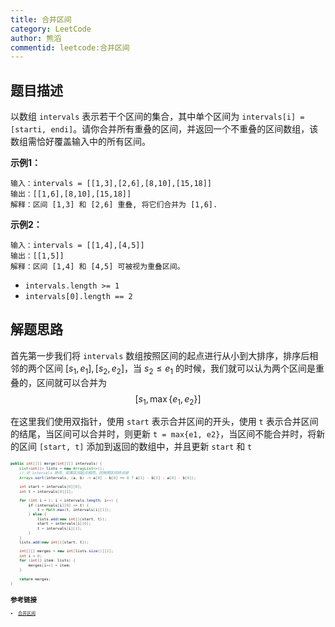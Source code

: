 ```yaml
---
title: 合并区间
category: LeetCode
author: 熊滔
commentid: leetcode:合并区间
---
```


## 题目描述

以数组 `intervals` 表示若干个区间的集合，其中单个区间为 `intervals[i] = [starti, endi]`。请你合并所有重叠的区间，并返回一个不重叠的区间数组，该数组需恰好覆盖输入中的所有区间。

**示例1：**

```
输入：intervals = [[1,3],[2,6],[8,10],[15,18]]
输出：[[1,6],[8,10],[15,18]]
解释：区间 [1,3] 和 [2,6] 重叠, 将它们合并为 [1,6].
```

**示例2：**

```
输入：intervals = [[1,4],[4,5]]
输出：[[1,5]]
解释：区间 [1,4] 和 [4,5] 可被视为重叠区间。
```

- `intervals.length >= 1`
- `intervals[0].length == 2`

## 解题思路

首先第一步我们将 `intervals` 数组按照区间的起点进行从小到大排序，排序后相邻的两个区间 $[s_1, e_1], [s_2, e_2]$，当 $s_2 \leq e_1$ 的时候，我们就可以认为两个区间是重叠的，区间就可以合并为
$$
[s_1, \max\{ e_1, e_2 \}]
$$
<ImageView src="https://cdn.jsdelivr.net/gh/LastKnightCoder/ImgHosting2/20210502112330.gif" alt="1" style="zoom:50%;" />

在这里我们使用双指针，使用 `start` 表示合并区间的开头，使用 `t` 表示合并区间的结尾，当区间可以合并时，则更新 `t = max{e1, e2}`，当区间不能合并时，将新的区间 `[start, t]` 添加到返回的数组中，并且更新 `start` 和 `t`

<ImageView src="https://cdn.jsdelivr.net/gh/LastKnightCoder/ImgHosting2/20210502122418.gif" alt="2" style="zoom:50%;" />

```java
public int[][] merge(int[][] intervals) {
    List<int[]> lists = new ArrayList<>();
    // 对 intervals 排序，如果区间起点相同，则按照区间终点排
    Arrays.sort(intervals, (a, b) -> a[0] - b[0] == 0 ? a[1] - b[1] : a[0] - b[0]);

    int start = intervals[0][0];
    int t = intervals[0][1];

    for (int i = 1; i < intervals.length; i++) {
        if (intervals[i][0] <= t) {
            t = Math.max(t, intervals[i][1]);
        } else {
            lists.add(new int[]{start, t});
            start = intervals[i][0];
            t = intervals[i][1];
        }
    }
    lists.add(new int[]{start, t});

    int[][] merges = new int[lists.size()][2];
    int i = 0;
    for (int[] item: lists) {
        merges[i++] = item;
    }

    return merges;
}
```

## 参考链接

- [合并区间](https://leetcode-cn.com/problems/merge-intervals/)

